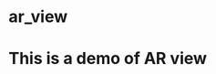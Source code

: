 <!--
 * @Author: MrRice
 * @Date: 2024-11-08 13:59:46
 * @LastEditors: MrRice 1246333567@qq.com
 * @LastEditTime: 2024-11-08 14:00:31
 * @FilePath: /vr_viewer/README.md
 * @Description:
 * -----小舟从此逝，江海寄余生----
 * Copyright (c) 2024 by 米大饭, All Rights Reserved.
-->

# ar_view

# This is a demo of AR view
